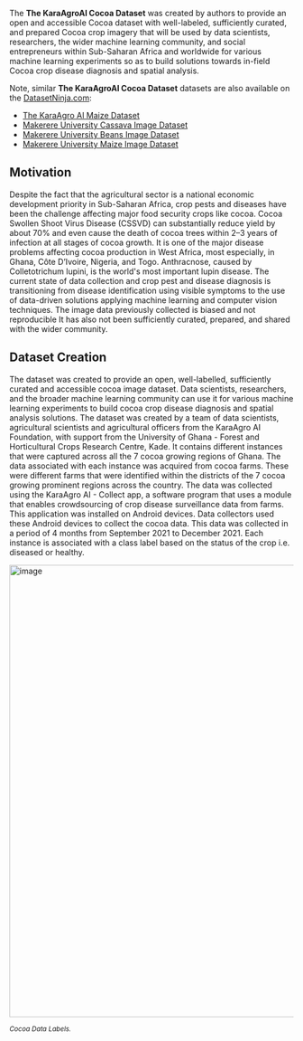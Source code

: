 The **The KaraAgroAI Cocoa Dataset** was created by authors to provide an open and accessible Cocoa dataset with well-labeled, sufficiently curated, and prepared Cocoa crop imagery that will be used by data scientists, researchers, the wider machine learning community, and social entrepreneurs within Sub-Saharan Africa and worldwide for various machine learning experiments so as to build solutions towards in-field Cocoa crop disease diagnosis and spatial analysis.

Note, similar **The KaraAgroAI Cocoa Dataset** datasets are also available on the [DatasetNinja.com](https://datasetninja.com/):

- [The KaraAgro AI Maize Dataset](https://datasetninja.com/kara-agro-ai-maize)
- [Makerere University Cassava Image Dataset](https://datasetninja.com/makerere-university-cassava)
- [Makerere University Beans Image Dataset](https://datasetninja.com/makerere-university-beans)
- [Makerere University Maize Image Dataset](https://datasetninja.com/makerere-university-maize)

## Motivation

Despite the fact that the agricultural sector is a national economic development priority in Sub-Saharan Africa, crop pests and diseases have been the challenge affecting major food security crops like cocoa. Cocoa Swollen Shoot Virus Disease (CSSVD) can substantially reduce yield by about 70% and even cause the death of cocoa trees within 2–3 years of infection at all stages of cocoa growth. It is one of the major disease problems affecting cocoa production in West Africa, most especially, in Ghana, Côte D’Ivoire, Nigeria, and Togo. Anthracnose, caused by Colletotrichum lupini, is the world's most important lupin disease. The current state of data collection and crop pest and disease diagnosis is transitioning from disease identification using visible symptoms to the use of data-driven solutions applying machine learning and computer vision techniques. The image data previously collected is biased and not reproducible It has also not been sufficiently curated, prepared, and shared with the wider community.

## Dataset Creation

The dataset was created to provide an open, well-labelled, sufficiently curated and accessible cocoa image dataset. Data scientists, researchers, and the broader machine learning community can use it for various machine learning experiments to build cocoa crop disease diagnosis and spatial analysis solutions. The dataset was created by a team of data scientists, agricultural scientists and agricultural officers from the KaraAgro AI Foundation, with support from the University of Ghana - Forest and Horticultural Crops Research Centre, Kade. It contains different instances that were captured across all the 7 cocoa growing regions of Ghana. The data associated with each instance was acquired from cocoa farms. These were different farms that were identified within the districts of the 7 cocoa growing prominent regions across the country. The data was collected using the KaraAgro AI - Collect app, a software program that uses a module that enables crowdsourcing of crop disease surveillance data from farms. This application was installed on Android devices. Data collectors used these Android devices to collect the cocoa data. This data was collected in a period of 4 months from September 2021 to December 2021. Each instance is associated with a class label based on the status of the crop i.e. diseased or healthy.

<img src="https://user-images.githubusercontent.com/120389559/297702754-1df8569e-a02b-45ca-b628-3b202e7f3b37.png" alt="image" width="800">

<span style="font-size: smaller; font-style: italic;">Cocoa Data Labels.</span>


